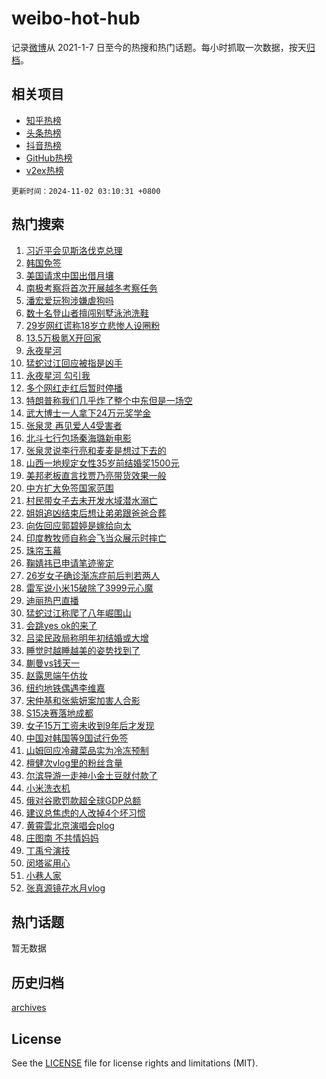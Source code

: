# weibo-hot-hub

记录[微博](https://www.weibo.com)从 2021-1-7 日至今的热搜和热门话题。每小时抓取一次数据，按天[归档](archives)。

## 相关项目

- [知乎热榜](https://github.com/lonnyzhang423/zhihu-hot-hub)
- [头条热榜](https://github.com/lonnyzhang423/toutiao-hot-hub)
- [抖音热榜](https://github.com/lonnyzhang423/douyin-hot-hub)
- [GitHub热榜](https://github.com/lonnyzhang423/github-hot-hub)
- [v2ex热榜](https://github.com/lonnyzhang423/v2ex-hot-hub)


`更新时间：2024-11-02 03:10:31 +0800`

## 热门搜索

1. [习近平会见斯洛伐克总理](https://m.weibo.cn/search?containerid=100103type%3D1%26t%3D10%26q%3D%23%E4%B9%A0%E8%BF%91%E5%B9%B3%E4%BC%9A%E8%A7%81%E6%96%AF%E6%B4%9B%E4%BC%90%E5%85%8B%E6%80%BB%E7%90%86%23&stream_entry_id=51&isnewpage=1&extparam=seat%3D1%26filter_type%3Drealtimehot%26cate%3D10103%26c_type%3D51%26pos%3D0%26stream_entry_id%3D51%26q%3D%2523%25E4%25B9%25A0%25E8%25BF%2591%25E5%25B9%25B3%25E4%25BC%259A%25E8%25A7%2581%25E6%2596%25AF%25E6%25B4%259B%25E4%25BC%2590%25E5%2585%258B%25E6%2580%25BB%25E7%2590%2586%2523%26dgr%3D0%26display_time%3D1730488230%26pre_seqid%3D17304882301000143489382)
1. [韩国免签](https://m.weibo.cn/search?containerid=100103type%3D1%26t%3D10%26q%3D%E9%9F%A9%E5%9B%BD%E5%85%8D%E7%AD%BE&stream_entry_id=31&isnewpage=1&extparam=seat%3D1%26band_rank%3D1%26pos%3D0%26flag%3D2%26realpos%3D1%26cate%3D5001%26filter_type%3Drealtimehot%26c_type%3D31%26lcate%3D5001%26stream_entry_id%3D31%26q%3D%25E9%259F%25A9%25E5%259B%25BD%25E5%2585%258D%25E7%25AD%25BE%26dgr%3D0%26display_time%3D1730488230%26pre_seqid%3D17304882301000143489382)
1. [美国请求中国出借月壤](https://m.weibo.cn/search?containerid=100103type%3D1%26t%3D10%26q%3D%23%E7%BE%8E%E5%9B%BD%E8%AF%B7%E6%B1%82%E4%B8%AD%E5%9B%BD%E5%87%BA%E5%80%9F%E6%9C%88%E5%A3%A4%23&stream_entry_id=31&isnewpage=1&extparam=seat%3D1%26band_rank%3D2%26pos%3D1%26flag%3D2%26realpos%3D2%26cate%3D5001%26filter_type%3Drealtimehot%26c_type%3D31%26lcate%3D5001%26stream_entry_id%3D31%26q%3D%2523%25E7%25BE%258E%25E5%259B%25BD%25E8%25AF%25B7%25E6%25B1%2582%25E4%25B8%25AD%25E5%259B%25BD%25E5%2587%25BA%25E5%2580%259F%25E6%259C%2588%25E5%25A3%25A4%2523%26dgr%3D0%26display_time%3D1730488230%26pre_seqid%3D17304882301000143489382)
1. [南极考察将首次开展越冬考察任务](https://m.weibo.cn/search?containerid=100103type%3D1%26t%3D10%26q%3D%23%E5%8D%97%E6%9E%81%E8%80%83%E5%AF%9F%E5%B0%86%E9%A6%96%E6%AC%A1%E5%BC%80%E5%B1%95%E8%B6%8A%E5%86%AC%E8%80%83%E5%AF%9F%E4%BB%BB%E5%8A%A1%23&stream_entry_id=31&isnewpage=1&extparam=seat%3D1%26band_rank%3D3%26pos%3D2%26flag%3D0%26realpos%3D3%26cate%3D5001%26filter_type%3Drealtimehot%26c_type%3D31%26lcate%3D5001%26stream_entry_id%3D31%26q%3D%2523%25E5%258D%2597%25E6%259E%2581%25E8%2580%2583%25E5%25AF%259F%25E5%25B0%2586%25E9%25A6%2596%25E6%25AC%25A1%25E5%25BC%2580%25E5%25B1%2595%25E8%25B6%258A%25E5%2586%25AC%25E8%2580%2583%25E5%25AF%259F%25E4%25BB%25BB%25E5%258A%25A1%2523%26dgr%3D0%26display_time%3D1730488230%26pre_seqid%3D17304882301000143489382)
1. [潘宏爱玩狗涉嫌虐狗吗](https://m.weibo.cn/search?containerid=100103type%3D1%26t%3D10%26q%3D%23%E6%BD%98%E5%AE%8F%E7%88%B1%E7%8E%A9%E7%8B%97%E6%B6%89%E5%AB%8C%E8%99%90%E7%8B%97%E5%90%97%23&stream_entry_id=31&isnewpage=1&extparam=seat%3D1%26band_rank%3D4%26pos%3D3%26flag%3D2%26realpos%3D4%26cate%3D5001%26filter_type%3Drealtimehot%26c_type%3D31%26lcate%3D5001%26stream_entry_id%3D31%26q%3D%2523%25E6%25BD%2598%25E5%25AE%258F%25E7%2588%25B1%25E7%258E%25A9%25E7%258B%2597%25E6%25B6%2589%25E5%25AB%258C%25E8%2599%2590%25E7%258B%2597%25E5%2590%2597%2523%26dgr%3D0%26display_time%3D1730488230%26pre_seqid%3D17304882301000143489382)
1. [数十名登山者擅闯别墅泳池洗鞋](https://m.weibo.cn/search?containerid=100103type%3D1%26t%3D10%26q%3D%23%E6%95%B0%E5%8D%81%E5%90%8D%E7%99%BB%E5%B1%B1%E8%80%85%E6%93%85%E9%97%AF%E5%88%AB%E5%A2%85%E6%B3%B3%E6%B1%A0%E6%B4%97%E9%9E%8B%23&stream_entry_id=31&isnewpage=1&extparam=seat%3D1%26band_rank%3D5%26pos%3D4%26flag%3D1%26realpos%3D5%26cate%3D5001%26filter_type%3Drealtimehot%26c_type%3D31%26lcate%3D5001%26stream_entry_id%3D31%26q%3D%2523%25E6%2595%25B0%25E5%258D%2581%25E5%2590%258D%25E7%2599%25BB%25E5%25B1%25B1%25E8%2580%2585%25E6%2593%2585%25E9%2597%25AF%25E5%2588%25AB%25E5%25A2%2585%25E6%25B3%25B3%25E6%25B1%25A0%25E6%25B4%2597%25E9%259E%258B%2523%26dgr%3D0%26display_time%3D1730488230%26pre_seqid%3D17304882301000143489382)
1. [29岁网红谎称18岁立悲惨人设圈粉](https://m.weibo.cn/search?containerid=100103type%3D1%26t%3D10%26q%3D%2329%E5%B2%81%E7%BD%91%E7%BA%A2%E8%B0%8E%E7%A7%B018%E5%B2%81%E7%AB%8B%E6%82%B2%E6%83%A8%E4%BA%BA%E8%AE%BE%E5%9C%88%E7%B2%89%23&stream_entry_id=31&isnewpage=1&extparam=seat%3D1%26band_rank%3D6%26pos%3D5%26flag%3D0%26realpos%3D6%26cate%3D5001%26filter_type%3Drealtimehot%26c_type%3D31%26lcate%3D5001%26stream_entry_id%3D31%26q%3D%252329%25E5%25B2%2581%25E7%25BD%2591%25E7%25BA%25A2%25E8%25B0%258E%25E7%25A7%25B018%25E5%25B2%2581%25E7%25AB%258B%25E6%2582%25B2%25E6%2583%25A8%25E4%25BA%25BA%25E8%25AE%25BE%25E5%259C%2588%25E7%25B2%2589%2523%26dgr%3D0%26display_time%3D1730488230%26pre_seqid%3D17304882301000143489382)
1. [13.5万极氪X开回家](https://m.weibo.cn/search?containerid=100103type%3D1%26t%3D10%26q%3D%2313.5%E4%B8%87%E6%9E%81%E6%B0%AAX%E5%BC%80%E5%9B%9E%E5%AE%B6%23&stream_entry_id=31&isnewpage=1&extparam=seat%3D1%26band_rank%3D7%26pos%3D6%26is_ad_pos%3D1%26topic_ad%3D1%26filter_type%3Drealtimehot%26cate%3D5001%26lcate%3D5001%26c_type%3D31%26stream_entry_id%3D31%26adid%3D262916%26q%3D%252313.5%25E4%25B8%2587%25E6%259E%2581%25E6%25B0%25AAX%25E5%25BC%2580%25E5%259B%259E%25E5%25AE%25B6%2523%26dgr%3D0%26display_time%3D1730488230%26pre_seqid%3D17304882301000143489382)
1. [永夜星河](https://m.weibo.cn/search?containerid=100103type%3D1%26t%3D10%26q%3D%E6%B0%B8%E5%A4%9C%E6%98%9F%E6%B2%B3&stream_entry_id=31&isnewpage=1&extparam=seat%3D1%26band_rank%3D7%26pos%3D7%26flag%3D0%26realpos%3D7%26cate%3D5001%26filter_type%3Drealtimehot%26c_type%3D31%26lcate%3D5001%26stream_entry_id%3D31%26q%3D%25E6%25B0%25B8%25E5%25A4%259C%25E6%2598%259F%25E6%25B2%25B3%26dgr%3D0%26display_time%3D1730488230%26pre_seqid%3D17304882301000143489382)
1. [猛蛇过江回应被指是凶手](https://m.weibo.cn/search?containerid=100103type%3D1%26t%3D10%26q%3D%23%E7%8C%9B%E8%9B%87%E8%BF%87%E6%B1%9F%E5%9B%9E%E5%BA%94%E8%A2%AB%E6%8C%87%E6%98%AF%E5%87%B6%E6%89%8B%23&stream_entry_id=31&isnewpage=1&extparam=seat%3D1%26band_rank%3D8%26pos%3D8%26flag%3D1%26realpos%3D8%26cate%3D5001%26filter_type%3Drealtimehot%26c_type%3D31%26lcate%3D5001%26stream_entry_id%3D31%26q%3D%2523%25E7%258C%259B%25E8%259B%2587%25E8%25BF%2587%25E6%25B1%259F%25E5%259B%259E%25E5%25BA%2594%25E8%25A2%25AB%25E6%258C%2587%25E6%2598%25AF%25E5%2587%25B6%25E6%2589%258B%2523%26dgr%3D0%26display_time%3D1730488230%26pre_seqid%3D17304882301000143489382)
1. [永夜星河 勾引我](https://m.weibo.cn/search?containerid=100103type%3D1%26t%3D10%26q%3D%E6%B0%B8%E5%A4%9C%E6%98%9F%E6%B2%B3+%E5%8B%BE%E5%BC%95%E6%88%91&stream_entry_id=31&isnewpage=1&extparam=seat%3D1%26band_rank%3D9%26pos%3D9%26flag%3D1%26realpos%3D9%26cate%3D5001%26filter_type%3Drealtimehot%26c_type%3D31%26lcate%3D5001%26stream_entry_id%3D31%26q%3D%25E6%25B0%25B8%25E5%25A4%259C%25E6%2598%259F%25E6%25B2%25B3%2520%25E5%258B%25BE%25E5%25BC%2595%25E6%2588%2591%26dgr%3D0%26display_time%3D1730488230%26pre_seqid%3D17304882301000143489382)
1. [多个网红走红后暂时停播](https://m.weibo.cn/search?containerid=100103type%3D1%26t%3D10%26q%3D%23%E5%A4%9A%E4%B8%AA%E7%BD%91%E7%BA%A2%E8%B5%B0%E7%BA%A2%E5%90%8E%E6%9A%82%E6%97%B6%E5%81%9C%E6%92%AD%23&stream_entry_id=31&isnewpage=1&extparam=seat%3D1%26band_rank%3D10%26pos%3D10%26flag%3D0%26realpos%3D10%26cate%3D5001%26filter_type%3Drealtimehot%26c_type%3D31%26lcate%3D5001%26stream_entry_id%3D31%26q%3D%2523%25E5%25A4%259A%25E4%25B8%25AA%25E7%25BD%2591%25E7%25BA%25A2%25E8%25B5%25B0%25E7%25BA%25A2%25E5%2590%258E%25E6%259A%2582%25E6%2597%25B6%25E5%2581%259C%25E6%2592%25AD%2523%26dgr%3D0%26display_time%3D1730488230%26pre_seqid%3D17304882301000143489382)
1. [特朗普称我们几乎炸了整个中东但是一场空](https://m.weibo.cn/search?containerid=100103type%3D1%26t%3D10%26q%3D%23%E7%89%B9%E6%9C%97%E6%99%AE%E7%A7%B0%E6%88%91%E4%BB%AC%E5%87%A0%E4%B9%8E%E7%82%B8%E4%BA%86%E6%95%B4%E4%B8%AA%E4%B8%AD%E4%B8%9C%E4%BD%86%E6%98%AF%E4%B8%80%E5%9C%BA%E7%A9%BA%23&stream_entry_id=31&isnewpage=1&extparam=seat%3D1%26band_rank%3D11%26pos%3D11%26flag%3D2%26realpos%3D11%26cate%3D5001%26filter_type%3Drealtimehot%26c_type%3D31%26lcate%3D5001%26stream_entry_id%3D31%26q%3D%2523%25E7%2589%25B9%25E6%259C%2597%25E6%2599%25AE%25E7%25A7%25B0%25E6%2588%2591%25E4%25BB%25AC%25E5%2587%25A0%25E4%25B9%258E%25E7%2582%25B8%25E4%25BA%2586%25E6%2595%25B4%25E4%25B8%25AA%25E4%25B8%25AD%25E4%25B8%259C%25E4%25BD%2586%25E6%2598%25AF%25E4%25B8%2580%25E5%259C%25BA%25E7%25A9%25BA%2523%26dgr%3D0%26display_time%3D1730488230%26pre_seqid%3D17304882301000143489382)
1. [武大博士一人拿下24万元奖学金](https://m.weibo.cn/search?containerid=100103type%3D1%26t%3D10%26q%3D%23%E6%AD%A6%E5%A4%A7%E5%8D%9A%E5%A3%AB%E4%B8%80%E4%BA%BA%E6%8B%BF%E4%B8%8B24%E4%B8%87%E5%85%83%E5%A5%96%E5%AD%A6%E9%87%91%23&stream_entry_id=31&isnewpage=1&extparam=seat%3D1%26band_rank%3D12%26pos%3D12%26flag%3D0%26realpos%3D12%26cate%3D5001%26filter_type%3Drealtimehot%26c_type%3D31%26lcate%3D5001%26stream_entry_id%3D31%26q%3D%2523%25E6%25AD%25A6%25E5%25A4%25A7%25E5%258D%259A%25E5%25A3%25AB%25E4%25B8%2580%25E4%25BA%25BA%25E6%258B%25BF%25E4%25B8%258B24%25E4%25B8%2587%25E5%2585%2583%25E5%25A5%2596%25E5%25AD%25A6%25E9%2587%2591%2523%26dgr%3D0%26display_time%3D1730488230%26pre_seqid%3D17304882301000143489382)
1. [张泉灵 再见爱人4受害者](https://m.weibo.cn/search?containerid=100103type%3D1%26t%3D10%26q%3D%E5%BC%A0%E6%B3%89%E7%81%B5+%E5%86%8D%E8%A7%81%E7%88%B1%E4%BA%BA4%E5%8F%97%E5%AE%B3%E8%80%85&stream_entry_id=31&isnewpage=1&extparam=seat%3D1%26band_rank%3D13%26pos%3D13%26flag%3D0%26realpos%3D13%26cate%3D5001%26filter_type%3Drealtimehot%26c_type%3D31%26lcate%3D5001%26stream_entry_id%3D31%26q%3D%25E5%25BC%25A0%25E6%25B3%2589%25E7%2581%25B5%2520%25E5%2586%258D%25E8%25A7%2581%25E7%2588%25B1%25E4%25BA%25BA4%25E5%258F%2597%25E5%25AE%25B3%25E8%2580%2585%26dgr%3D0%26display_time%3D1730488230%26pre_seqid%3D17304882301000143489382)
1. [北斗七行包场秦海璐新电影](https://m.weibo.cn/search?containerid=100103type%3D1%26t%3D10%26q%3D%23%E5%8C%97%E6%96%97%E4%B8%83%E8%A1%8C%E5%8C%85%E5%9C%BA%E7%A7%A6%E6%B5%B7%E7%92%90%E6%96%B0%E7%94%B5%E5%BD%B1%23&stream_entry_id=31&isnewpage=1&extparam=seat%3D1%26band_rank%3D14%26pos%3D14%26flag%3D2%26realpos%3D14%26cate%3D5001%26filter_type%3Drealtimehot%26c_type%3D31%26lcate%3D5001%26stream_entry_id%3D31%26q%3D%2523%25E5%258C%2597%25E6%2596%2597%25E4%25B8%2583%25E8%25A1%258C%25E5%258C%2585%25E5%259C%25BA%25E7%25A7%25A6%25E6%25B5%25B7%25E7%2592%2590%25E6%2596%25B0%25E7%2594%25B5%25E5%25BD%25B1%2523%26dgr%3D0%26display_time%3D1730488230%26pre_seqid%3D17304882301000143489382)
1. [张泉灵说李行亮和麦麦是想过下去的](https://m.weibo.cn/search?containerid=100103type%3D1%26t%3D10%26q%3D%23%E5%BC%A0%E6%B3%89%E7%81%B5%E8%AF%B4%E6%9D%8E%E8%A1%8C%E4%BA%AE%E5%92%8C%E9%BA%A6%E9%BA%A6%E6%98%AF%E6%83%B3%E8%BF%87%E4%B8%8B%E5%8E%BB%E7%9A%84%23&stream_entry_id=31&isnewpage=1&extparam=seat%3D1%26band_rank%3D15%26pos%3D15%26flag%3D0%26realpos%3D15%26cate%3D5001%26filter_type%3Drealtimehot%26c_type%3D31%26lcate%3D5001%26stream_entry_id%3D31%26q%3D%2523%25E5%25BC%25A0%25E6%25B3%2589%25E7%2581%25B5%25E8%25AF%25B4%25E6%259D%258E%25E8%25A1%258C%25E4%25BA%25AE%25E5%2592%258C%25E9%25BA%25A6%25E9%25BA%25A6%25E6%2598%25AF%25E6%2583%25B3%25E8%25BF%2587%25E4%25B8%258B%25E5%258E%25BB%25E7%259A%2584%2523%26dgr%3D0%26display_time%3D1730488230%26pre_seqid%3D17304882301000143489382)
1. [山西一地规定女性35岁前结婚奖1500元](https://m.weibo.cn/search?containerid=100103type%3D1%26t%3D10%26q%3D%23%E5%B1%B1%E8%A5%BF%E4%B8%80%E5%9C%B0%E8%A7%84%E5%AE%9A%E5%A5%B3%E6%80%A735%E5%B2%81%E5%89%8D%E7%BB%93%E5%A9%9A%E5%A5%961500%E5%85%83%23&stream_entry_id=31&isnewpage=1&extparam=seat%3D1%26band_rank%3D16%26pos%3D16%26flag%3D0%26realpos%3D16%26cate%3D5001%26filter_type%3Drealtimehot%26c_type%3D31%26lcate%3D5001%26stream_entry_id%3D31%26q%3D%2523%25E5%25B1%25B1%25E8%25A5%25BF%25E4%25B8%2580%25E5%259C%25B0%25E8%25A7%2584%25E5%25AE%259A%25E5%25A5%25B3%25E6%2580%25A735%25E5%25B2%2581%25E5%2589%258D%25E7%25BB%2593%25E5%25A9%259A%25E5%25A5%25961500%25E5%2585%2583%2523%26dgr%3D0%26display_time%3D1730488230%26pre_seqid%3D17304882301000143489382)
1. [美邦老板直言找贾乃亮带货效果一般](https://m.weibo.cn/search?containerid=100103type%3D1%26t%3D10%26q%3D%23%E7%BE%8E%E9%82%A6%E8%80%81%E6%9D%BF%E7%9B%B4%E8%A8%80%E6%89%BE%E8%B4%BE%E4%B9%83%E4%BA%AE%E5%B8%A6%E8%B4%A7%E6%95%88%E6%9E%9C%E4%B8%80%E8%88%AC%23&stream_entry_id=31&isnewpage=1&extparam=seat%3D1%26band_rank%3D17%26pos%3D17%26flag%3D0%26realpos%3D17%26cate%3D5001%26filter_type%3Drealtimehot%26c_type%3D31%26lcate%3D5001%26stream_entry_id%3D31%26q%3D%2523%25E7%25BE%258E%25E9%2582%25A6%25E8%2580%2581%25E6%259D%25BF%25E7%259B%25B4%25E8%25A8%2580%25E6%2589%25BE%25E8%25B4%25BE%25E4%25B9%2583%25E4%25BA%25AE%25E5%25B8%25A6%25E8%25B4%25A7%25E6%2595%2588%25E6%259E%259C%25E4%25B8%2580%25E8%2588%25AC%2523%26dgr%3D0%26display_time%3D1730488230%26pre_seqid%3D17304882301000143489382)
1. [中方扩大免签国家范围](https://m.weibo.cn/search?containerid=100103type%3D1%26t%3D10%26q%3D%23%E4%B8%AD%E6%96%B9%E6%89%A9%E5%A4%A7%E5%85%8D%E7%AD%BE%E5%9B%BD%E5%AE%B6%E8%8C%83%E5%9B%B4%23&stream_entry_id=31&isnewpage=1&extparam=seat%3D1%26band_rank%3D18%26pos%3D18%26flag%3D0%26realpos%3D18%26cate%3D5001%26filter_type%3Drealtimehot%26c_type%3D31%26lcate%3D5001%26stream_entry_id%3D31%26q%3D%2523%25E4%25B8%25AD%25E6%2596%25B9%25E6%2589%25A9%25E5%25A4%25A7%25E5%2585%258D%25E7%25AD%25BE%25E5%259B%25BD%25E5%25AE%25B6%25E8%258C%2583%25E5%259B%25B4%2523%26dgr%3D0%26display_time%3D1730488230%26pre_seqid%3D17304882301000143489382)
1. [村民带女子去未开发水域潜水溺亡](https://m.weibo.cn/search?containerid=100103type%3D1%26t%3D10%26q%3D%23%E6%9D%91%E6%B0%91%E5%B8%A6%E5%A5%B3%E5%AD%90%E5%8E%BB%E6%9C%AA%E5%BC%80%E5%8F%91%E6%B0%B4%E5%9F%9F%E6%BD%9C%E6%B0%B4%E6%BA%BA%E4%BA%A1%23&stream_entry_id=31&isnewpage=1&extparam=seat%3D1%26band_rank%3D19%26pos%3D19%26flag%3D0%26realpos%3D19%26cate%3D5001%26filter_type%3Drealtimehot%26c_type%3D31%26lcate%3D5001%26stream_entry_id%3D31%26q%3D%2523%25E6%259D%2591%25E6%25B0%2591%25E5%25B8%25A6%25E5%25A5%25B3%25E5%25AD%2590%25E5%258E%25BB%25E6%259C%25AA%25E5%25BC%2580%25E5%258F%2591%25E6%25B0%25B4%25E5%259F%259F%25E6%25BD%259C%25E6%25B0%25B4%25E6%25BA%25BA%25E4%25BA%25A1%2523%26dgr%3D0%26display_time%3D1730488230%26pre_seqid%3D17304882301000143489382)
1. [姐姐追凶结束后想让弟弟跟爸爸合葬](https://m.weibo.cn/search?containerid=100103type%3D1%26t%3D10%26q%3D%23%E5%A7%90%E5%A7%90%E8%BF%BD%E5%87%B6%E7%BB%93%E6%9D%9F%E5%90%8E%E6%83%B3%E8%AE%A9%E5%BC%9F%E5%BC%9F%E8%B7%9F%E7%88%B8%E7%88%B8%E5%90%88%E8%91%AC%23&stream_entry_id=31&isnewpage=1&extparam=seat%3D1%26band_rank%3D20%26pos%3D20%26flag%3D1%26realpos%3D20%26cate%3D5001%26filter_type%3Drealtimehot%26c_type%3D31%26lcate%3D5001%26stream_entry_id%3D31%26q%3D%2523%25E5%25A7%2590%25E5%25A7%2590%25E8%25BF%25BD%25E5%2587%25B6%25E7%25BB%2593%25E6%259D%259F%25E5%2590%258E%25E6%2583%25B3%25E8%25AE%25A9%25E5%25BC%259F%25E5%25BC%259F%25E8%25B7%259F%25E7%2588%25B8%25E7%2588%25B8%25E5%2590%2588%25E8%2591%25AC%2523%26dgr%3D0%26display_time%3D1730488230%26pre_seqid%3D17304882301000143489382)
1. [向佐回应郭碧婷是嫁给向太](https://m.weibo.cn/search?containerid=100103type%3D1%26t%3D10%26q%3D%23%E5%90%91%E4%BD%90%E5%9B%9E%E5%BA%94%E9%83%AD%E7%A2%A7%E5%A9%B7%E6%98%AF%E5%AB%81%E7%BB%99%E5%90%91%E5%A4%AA%23&stream_entry_id=31&isnewpage=1&extparam=seat%3D1%26band_rank%3D21%26pos%3D21%26flag%3D2%26realpos%3D21%26cate%3D5001%26filter_type%3Drealtimehot%26c_type%3D31%26lcate%3D5001%26stream_entry_id%3D31%26q%3D%2523%25E5%2590%2591%25E4%25BD%2590%25E5%259B%259E%25E5%25BA%2594%25E9%2583%25AD%25E7%25A2%25A7%25E5%25A9%25B7%25E6%2598%25AF%25E5%25AB%2581%25E7%25BB%2599%25E5%2590%2591%25E5%25A4%25AA%2523%26dgr%3D0%26display_time%3D1730488230%26pre_seqid%3D17304882301000143489382)
1. [印度教牧师自称会飞当众展示时摔亡](https://m.weibo.cn/search?containerid=100103type%3D1%26t%3D10%26q%3D%23%E5%8D%B0%E5%BA%A6%E6%95%99%E7%89%A7%E5%B8%88%E8%87%AA%E7%A7%B0%E4%BC%9A%E9%A3%9E%E5%BD%93%E4%BC%97%E5%B1%95%E7%A4%BA%E6%97%B6%E6%91%94%E4%BA%A1%23&stream_entry_id=31&isnewpage=1&extparam=seat%3D1%26band_rank%3D22%26pos%3D22%26flag%3D0%26realpos%3D22%26cate%3D5001%26filter_type%3Drealtimehot%26c_type%3D31%26lcate%3D5001%26stream_entry_id%3D31%26q%3D%2523%25E5%258D%25B0%25E5%25BA%25A6%25E6%2595%2599%25E7%2589%25A7%25E5%25B8%2588%25E8%2587%25AA%25E7%25A7%25B0%25E4%25BC%259A%25E9%25A3%259E%25E5%25BD%2593%25E4%25BC%2597%25E5%25B1%2595%25E7%25A4%25BA%25E6%2597%25B6%25E6%2591%2594%25E4%25BA%25A1%2523%26dgr%3D0%26display_time%3D1730488230%26pre_seqid%3D17304882301000143489382)
1. [珠帘玉幕](https://m.weibo.cn/search?containerid=100103type%3D1%26t%3D10%26q%3D%E7%8F%A0%E5%B8%98%E7%8E%89%E5%B9%95&stream_entry_id=31&isnewpage=1&extparam=seat%3D1%26band_rank%3D23%26pos%3D23%26flag%3D0%26realpos%3D23%26cate%3D5001%26filter_type%3Drealtimehot%26c_type%3D31%26lcate%3D5001%26stream_entry_id%3D31%26q%3D%25E7%258F%25A0%25E5%25B8%2598%25E7%258E%2589%25E5%25B9%2595%26dgr%3D0%26display_time%3D1730488230%26pre_seqid%3D17304882301000143489382)
1. [鞠婧祎已申请笔迹鉴定](https://m.weibo.cn/search?containerid=100103type%3D1%26t%3D10%26q%3D%23%E9%9E%A0%E5%A9%A7%E7%A5%8E%E5%B7%B2%E7%94%B3%E8%AF%B7%E7%AC%94%E8%BF%B9%E9%89%B4%E5%AE%9A%23&stream_entry_id=31&isnewpage=1&extparam=seat%3D1%26band_rank%3D24%26pos%3D24%26flag%3D0%26realpos%3D24%26cate%3D5001%26filter_type%3Drealtimehot%26c_type%3D31%26lcate%3D5001%26stream_entry_id%3D31%26q%3D%2523%25E9%259E%25A0%25E5%25A9%25A7%25E7%25A5%258E%25E5%25B7%25B2%25E7%2594%25B3%25E8%25AF%25B7%25E7%25AC%2594%25E8%25BF%25B9%25E9%2589%25B4%25E5%25AE%259A%2523%26dgr%3D0%26display_time%3D1730488230%26pre_seqid%3D17304882301000143489382)
1. [26岁女子确诊渐冻症前后判若两人](https://m.weibo.cn/search?containerid=100103type%3D1%26t%3D10%26q%3D%2326%E5%B2%81%E5%A5%B3%E5%AD%90%E7%A1%AE%E8%AF%8A%E6%B8%90%E5%86%BB%E7%97%87%E5%89%8D%E5%90%8E%E5%88%A4%E8%8B%A5%E4%B8%A4%E4%BA%BA%23&stream_entry_id=31&isnewpage=1&extparam=seat%3D1%26band_rank%3D25%26pos%3D25%26flag%3D0%26realpos%3D25%26cate%3D5001%26filter_type%3Drealtimehot%26c_type%3D31%26lcate%3D5001%26stream_entry_id%3D31%26q%3D%252326%25E5%25B2%2581%25E5%25A5%25B3%25E5%25AD%2590%25E7%25A1%25AE%25E8%25AF%258A%25E6%25B8%2590%25E5%2586%25BB%25E7%2597%2587%25E5%2589%258D%25E5%2590%258E%25E5%2588%25A4%25E8%258B%25A5%25E4%25B8%25A4%25E4%25BA%25BA%2523%26dgr%3D0%26display_time%3D1730488230%26pre_seqid%3D17304882301000143489382)
1. [雷军说小米15破除了3999元心魔](https://m.weibo.cn/search?containerid=100103type%3D1%26t%3D10%26q%3D%23%E9%9B%B7%E5%86%9B%E8%AF%B4%E5%B0%8F%E7%B1%B315%E7%A0%B4%E9%99%A4%E4%BA%863999%E5%85%83%E5%BF%83%E9%AD%94%23&stream_entry_id=31&isnewpage=1&extparam=seat%3D1%26band_rank%3D26%26pos%3D26%26flag%3D0%26realpos%3D26%26cate%3D5001%26filter_type%3Drealtimehot%26c_type%3D31%26lcate%3D5001%26stream_entry_id%3D31%26q%3D%2523%25E9%259B%25B7%25E5%2586%259B%25E8%25AF%25B4%25E5%25B0%258F%25E7%25B1%25B315%25E7%25A0%25B4%25E9%2599%25A4%25E4%25BA%25863999%25E5%2585%2583%25E5%25BF%2583%25E9%25AD%2594%2523%26dgr%3D0%26display_time%3D1730488230%26pre_seqid%3D17304882301000143489382)
1. [迪丽热巴直播](https://m.weibo.cn/search?containerid=100103type%3D1%26t%3D10%26q%3D%E8%BF%AA%E4%B8%BD%E7%83%AD%E5%B7%B4%E7%9B%B4%E6%92%AD&stream_entry_id=31&isnewpage=1&extparam=seat%3D1%26band_rank%3D27%26pos%3D27%26flag%3D0%26realpos%3D27%26cate%3D5001%26filter_type%3Drealtimehot%26c_type%3D31%26lcate%3D5001%26stream_entry_id%3D31%26q%3D%25E8%25BF%25AA%25E4%25B8%25BD%25E7%2583%25AD%25E5%25B7%25B4%25E7%259B%25B4%25E6%2592%25AD%26dgr%3D0%26display_time%3D1730488230%26pre_seqid%3D17304882301000143489382)
1. [猛蛇过江称爬了八年崛围山](https://m.weibo.cn/search?containerid=100103type%3D1%26t%3D10%26q%3D%23%E7%8C%9B%E8%9B%87%E8%BF%87%E6%B1%9F%E7%A7%B0%E7%88%AC%E4%BA%86%E5%85%AB%E5%B9%B4%E5%B4%9B%E5%9B%B4%E5%B1%B1%23&stream_entry_id=31&isnewpage=1&extparam=seat%3D1%26band_rank%3D28%26pos%3D28%26flag%3D1%26realpos%3D28%26cate%3D5001%26filter_type%3Drealtimehot%26c_type%3D31%26lcate%3D5001%26stream_entry_id%3D31%26q%3D%2523%25E7%258C%259B%25E8%259B%2587%25E8%25BF%2587%25E6%25B1%259F%25E7%25A7%25B0%25E7%2588%25AC%25E4%25BA%2586%25E5%2585%25AB%25E5%25B9%25B4%25E5%25B4%259B%25E5%259B%25B4%25E5%25B1%25B1%2523%26dgr%3D0%26display_time%3D1730488230%26pre_seqid%3D17304882301000143489382)
1. [会跳yes ok的来了](https://m.weibo.cn/search?containerid=100103type%3D1%26t%3D10%26q%3D%E4%BC%9A%E8%B7%B3yes+ok%E7%9A%84%E6%9D%A5%E4%BA%86&stream_entry_id=31&isnewpage=1&extparam=seat%3D1%26band_rank%3D29%26pos%3D29%26flag%3D0%26realpos%3D29%26cate%3D5001%26filter_type%3Drealtimehot%26c_type%3D31%26lcate%3D5001%26stream_entry_id%3D31%26q%3D%25E4%25BC%259A%25E8%25B7%25B3yes%2520ok%25E7%259A%2584%25E6%259D%25A5%25E4%25BA%2586%26dgr%3D0%26display_time%3D1730488230%26pre_seqid%3D17304882301000143489382)
1. [吕梁民政局称明年初结婚或大增](https://m.weibo.cn/search?containerid=100103type%3D1%26t%3D10%26q%3D%23%E5%90%95%E6%A2%81%E6%B0%91%E6%94%BF%E5%B1%80%E7%A7%B0%E6%98%8E%E5%B9%B4%E5%88%9D%E7%BB%93%E5%A9%9A%E6%88%96%E5%A4%A7%E5%A2%9E%23&stream_entry_id=31&isnewpage=1&extparam=seat%3D1%26band_rank%3D30%26pos%3D30%26flag%3D1%26realpos%3D30%26cate%3D5001%26filter_type%3Drealtimehot%26c_type%3D31%26lcate%3D5001%26stream_entry_id%3D31%26q%3D%2523%25E5%2590%2595%25E6%25A2%2581%25E6%25B0%2591%25E6%2594%25BF%25E5%25B1%2580%25E7%25A7%25B0%25E6%2598%258E%25E5%25B9%25B4%25E5%2588%259D%25E7%25BB%2593%25E5%25A9%259A%25E6%2588%2596%25E5%25A4%25A7%25E5%25A2%259E%2523%26dgr%3D0%26display_time%3D1730488230%26pre_seqid%3D17304882301000143489382)
1. [睡觉时越睡越美的姿势找到了](https://m.weibo.cn/search?containerid=100103type%3D1%26t%3D10%26q%3D%E7%9D%A1%E8%A7%89%E6%97%B6%E8%B6%8A%E7%9D%A1%E8%B6%8A%E7%BE%8E%E7%9A%84%E5%A7%BF%E5%8A%BF%E6%89%BE%E5%88%B0%E4%BA%86&stream_entry_id=31&isnewpage=1&extparam=seat%3D1%26band_rank%3D31%26pos%3D31%26flag%3D0%26realpos%3D31%26cate%3D5001%26filter_type%3Drealtimehot%26c_type%3D31%26lcate%3D5001%26stream_entry_id%3D31%26q%3D%25E7%259D%25A1%25E8%25A7%2589%25E6%2597%25B6%25E8%25B6%258A%25E7%259D%25A1%25E8%25B6%258A%25E7%25BE%258E%25E7%259A%2584%25E5%25A7%25BF%25E5%258A%25BF%25E6%2589%25BE%25E5%2588%25B0%25E4%25BA%2586%26dgr%3D0%26display_time%3D1730488230%26pre_seqid%3D17304882301000143489382)
1. [蒯曼vs钱天一](https://m.weibo.cn/search?containerid=100103type%3D1%26t%3D10%26q%3D%23%E8%92%AF%E6%9B%BCvs%E9%92%B1%E5%A4%A9%E4%B8%80%23&stream_entry_id=31&isnewpage=1&extparam=seat%3D1%26band_rank%3D32%26pos%3D32%26flag%3D0%26realpos%3D32%26cate%3D5001%26filter_type%3Drealtimehot%26c_type%3D31%26lcate%3D5001%26stream_entry_id%3D31%26q%3D%2523%25E8%2592%25AF%25E6%259B%25BCvs%25E9%2592%25B1%25E5%25A4%25A9%25E4%25B8%2580%2523%26dgr%3D0%26display_time%3D1730488230%26pre_seqid%3D17304882301000143489382)
1. [赵露思端午仿妆](https://m.weibo.cn/search?containerid=100103type%3D1%26t%3D10%26q%3D%23%E8%B5%B5%E9%9C%B2%E6%80%9D%E7%AB%AF%E5%8D%88%E4%BB%BF%E5%A6%86%23&stream_entry_id=31&isnewpage=1&extparam=seat%3D1%26band_rank%3D33%26pos%3D33%26flag%3D0%26realpos%3D33%26cate%3D5001%26filter_type%3Drealtimehot%26c_type%3D31%26lcate%3D5001%26stream_entry_id%3D31%26q%3D%2523%25E8%25B5%25B5%25E9%259C%25B2%25E6%2580%259D%25E7%25AB%25AF%25E5%258D%2588%25E4%25BB%25BF%25E5%25A6%2586%2523%26dgr%3D0%26display_time%3D1730488230%26pre_seqid%3D17304882301000143489382)
1. [纽约地铁偶遇李维嘉](https://m.weibo.cn/search?containerid=100103type%3D1%26t%3D10%26q%3D%23%E7%BA%BD%E7%BA%A6%E5%9C%B0%E9%93%81%E5%81%B6%E9%81%87%E6%9D%8E%E7%BB%B4%E5%98%89%23&stream_entry_id=31&isnewpage=1&extparam=seat%3D1%26band_rank%3D34%26pos%3D34%26flag%3D0%26realpos%3D34%26cate%3D5001%26filter_type%3Drealtimehot%26c_type%3D31%26lcate%3D5001%26stream_entry_id%3D31%26q%3D%2523%25E7%25BA%25BD%25E7%25BA%25A6%25E5%259C%25B0%25E9%2593%2581%25E5%2581%25B6%25E9%2581%2587%25E6%259D%258E%25E7%25BB%25B4%25E5%2598%2589%2523%26dgr%3D0%26display_time%3D1730488230%26pre_seqid%3D17304882301000143489382)
1. [宋仲基和张紫妍案加害人合影](https://m.weibo.cn/search?containerid=100103type%3D1%26t%3D10%26q%3D%23%E5%AE%8B%E4%BB%B2%E5%9F%BA%E5%92%8C%E5%BC%A0%E7%B4%AB%E5%A6%8D%E6%A1%88%E5%8A%A0%E5%AE%B3%E4%BA%BA%E5%90%88%E5%BD%B1%23&stream_entry_id=31&isnewpage=1&extparam=seat%3D1%26band_rank%3D35%26pos%3D35%26flag%3D0%26realpos%3D35%26cate%3D5001%26filter_type%3Drealtimehot%26c_type%3D31%26lcate%3D5001%26stream_entry_id%3D31%26q%3D%2523%25E5%25AE%258B%25E4%25BB%25B2%25E5%259F%25BA%25E5%2592%258C%25E5%25BC%25A0%25E7%25B4%25AB%25E5%25A6%258D%25E6%25A1%2588%25E5%258A%25A0%25E5%25AE%25B3%25E4%25BA%25BA%25E5%2590%2588%25E5%25BD%25B1%2523%26dgr%3D0%26display_time%3D1730488230%26pre_seqid%3D17304882301000143489382)
1. [S15决赛落地成都](https://m.weibo.cn/search?containerid=100103type%3D1%26t%3D10%26q%3D%23S15%E5%86%B3%E8%B5%9B%E8%90%BD%E5%9C%B0%E6%88%90%E9%83%BD%23&stream_entry_id=31&isnewpage=1&extparam=seat%3D1%26band_rank%3D36%26pos%3D36%26flag%3D0%26realpos%3D36%26cate%3D5001%26filter_type%3Drealtimehot%26c_type%3D31%26lcate%3D5001%26stream_entry_id%3D31%26q%3D%2523S15%25E5%2586%25B3%25E8%25B5%259B%25E8%2590%25BD%25E5%259C%25B0%25E6%2588%2590%25E9%2583%25BD%2523%26dgr%3D0%26display_time%3D1730488230%26pre_seqid%3D17304882301000143489382)
1. [女子15万工资未收到9年后才发现](https://m.weibo.cn/search?containerid=100103type%3D1%26t%3D10%26q%3D%23%E5%A5%B3%E5%AD%9015%E4%B8%87%E5%B7%A5%E8%B5%84%E6%9C%AA%E6%94%B6%E5%88%B09%E5%B9%B4%E5%90%8E%E6%89%8D%E5%8F%91%E7%8E%B0%23&stream_entry_id=31&isnewpage=1&extparam=seat%3D1%26band_rank%3D37%26pos%3D37%26flag%3D0%26realpos%3D37%26cate%3D5001%26filter_type%3Drealtimehot%26c_type%3D31%26lcate%3D5001%26stream_entry_id%3D31%26q%3D%2523%25E5%25A5%25B3%25E5%25AD%259015%25E4%25B8%2587%25E5%25B7%25A5%25E8%25B5%2584%25E6%259C%25AA%25E6%2594%25B6%25E5%2588%25B09%25E5%25B9%25B4%25E5%2590%258E%25E6%2589%258D%25E5%258F%2591%25E7%258E%25B0%2523%26dgr%3D0%26display_time%3D1730488230%26pre_seqid%3D17304882301000143489382)
1. [中国对韩国等9国试行免签](https://m.weibo.cn/search?containerid=100103type%3D1%26t%3D10%26q%3D%23%E4%B8%AD%E5%9B%BD%E5%AF%B9%E9%9F%A9%E5%9B%BD%E7%AD%899%E5%9B%BD%E8%AF%95%E8%A1%8C%E5%85%8D%E7%AD%BE%23&stream_entry_id=31&isnewpage=1&extparam=seat%3D1%26band_rank%3D38%26pos%3D38%26flag%3D0%26realpos%3D38%26cate%3D5001%26filter_type%3Drealtimehot%26c_type%3D31%26lcate%3D5001%26stream_entry_id%3D31%26q%3D%2523%25E4%25B8%25AD%25E5%259B%25BD%25E5%25AF%25B9%25E9%259F%25A9%25E5%259B%25BD%25E7%25AD%25899%25E5%259B%25BD%25E8%25AF%2595%25E8%25A1%258C%25E5%2585%258D%25E7%25AD%25BE%2523%26dgr%3D0%26display_time%3D1730488230%26pre_seqid%3D17304882301000143489382)
1. [山姆回应冷藏菜品实为冷冻预制](https://m.weibo.cn/search?containerid=100103type%3D1%26t%3D10%26q%3D%23%E5%B1%B1%E5%A7%86%E5%9B%9E%E5%BA%94%E5%86%B7%E8%97%8F%E8%8F%9C%E5%93%81%E5%AE%9E%E4%B8%BA%E5%86%B7%E5%86%BB%E9%A2%84%E5%88%B6%23&stream_entry_id=31&isnewpage=1&extparam=seat%3D1%26band_rank%3D39%26pos%3D39%26flag%3D0%26realpos%3D39%26cate%3D5001%26filter_type%3Drealtimehot%26c_type%3D31%26lcate%3D5001%26stream_entry_id%3D31%26q%3D%2523%25E5%25B1%25B1%25E5%25A7%2586%25E5%259B%259E%25E5%25BA%2594%25E5%2586%25B7%25E8%2597%258F%25E8%258F%259C%25E5%2593%2581%25E5%25AE%259E%25E4%25B8%25BA%25E5%2586%25B7%25E5%2586%25BB%25E9%25A2%2584%25E5%2588%25B6%2523%26dgr%3D0%26display_time%3D1730488230%26pre_seqid%3D17304882301000143489382)
1. [檀健次vlog里的粉丝含量](https://m.weibo.cn/search?containerid=100103type%3D1%26t%3D10%26q%3D%23%E6%AA%80%E5%81%A5%E6%AC%A1vlog%E9%87%8C%E7%9A%84%E7%B2%89%E4%B8%9D%E5%90%AB%E9%87%8F%23&stream_entry_id=31&isnewpage=1&extparam=seat%3D1%26band_rank%3D40%26pos%3D40%26flag%3D1%26realpos%3D40%26cate%3D5001%26filter_type%3Drealtimehot%26c_type%3D31%26lcate%3D5001%26stream_entry_id%3D31%26q%3D%2523%25E6%25AA%2580%25E5%2581%25A5%25E6%25AC%25A1vlog%25E9%2587%258C%25E7%259A%2584%25E7%25B2%2589%25E4%25B8%259D%25E5%2590%25AB%25E9%2587%258F%2523%26dgr%3D0%26display_time%3D1730488230%26pre_seqid%3D17304882301000143489382)
1. [尔滨导游一走神小金土豆就付款了](https://m.weibo.cn/search?containerid=100103type%3D1%26t%3D10%26q%3D%23%E5%B0%94%E6%BB%A8%E5%AF%BC%E6%B8%B8%E4%B8%80%E8%B5%B0%E7%A5%9E%E5%B0%8F%E9%87%91%E5%9C%9F%E8%B1%86%E5%B0%B1%E4%BB%98%E6%AC%BE%E4%BA%86%23&stream_entry_id=31&isnewpage=1&extparam=seat%3D1%26band_rank%3D41%26pos%3D41%26flag%3D0%26realpos%3D41%26cate%3D5001%26filter_type%3Drealtimehot%26c_type%3D31%26lcate%3D5001%26stream_entry_id%3D31%26q%3D%2523%25E5%25B0%2594%25E6%25BB%25A8%25E5%25AF%25BC%25E6%25B8%25B8%25E4%25B8%2580%25E8%25B5%25B0%25E7%25A5%259E%25E5%25B0%258F%25E9%2587%2591%25E5%259C%259F%25E8%25B1%2586%25E5%25B0%25B1%25E4%25BB%2598%25E6%25AC%25BE%25E4%25BA%2586%2523%26dgr%3D0%26display_time%3D1730488230%26pre_seqid%3D17304882301000143489382)
1. [小米洗衣机](https://m.weibo.cn/search?containerid=100103type%3D1%26t%3D10%26q%3D%E5%B0%8F%E7%B1%B3%E6%B4%97%E8%A1%A3%E6%9C%BA&stream_entry_id=31&isnewpage=1&extparam=seat%3D1%26band_rank%3D42%26pos%3D42%26flag%3D0%26realpos%3D42%26cate%3D5001%26filter_type%3Drealtimehot%26c_type%3D31%26lcate%3D5001%26stream_entry_id%3D31%26q%3D%25E5%25B0%258F%25E7%25B1%25B3%25E6%25B4%2597%25E8%25A1%25A3%25E6%259C%25BA%26dgr%3D0%26display_time%3D1730488230%26pre_seqid%3D17304882301000143489382)
1. [俄对谷歌罚款超全球GDP总额](https://m.weibo.cn/search?containerid=100103type%3D1%26t%3D10%26q%3D%23%E4%BF%84%E5%AF%B9%E8%B0%B7%E6%AD%8C%E7%BD%9A%E6%AC%BE%E8%B6%85%E5%85%A8%E7%90%83GDP%E6%80%BB%E9%A2%9D%23&stream_entry_id=31&isnewpage=1&extparam=seat%3D1%26band_rank%3D43%26pos%3D43%26flag%3D0%26realpos%3D43%26cate%3D5001%26filter_type%3Drealtimehot%26c_type%3D31%26lcate%3D5001%26stream_entry_id%3D31%26q%3D%2523%25E4%25BF%2584%25E5%25AF%25B9%25E8%25B0%25B7%25E6%25AD%258C%25E7%25BD%259A%25E6%25AC%25BE%25E8%25B6%2585%25E5%2585%25A8%25E7%2590%2583GDP%25E6%2580%25BB%25E9%25A2%259D%2523%26dgr%3D0%26display_time%3D1730488230%26pre_seqid%3D17304882301000143489382)
1. [建议总焦虑的人改掉4个坏习惯](https://m.weibo.cn/search?containerid=100103type%3D1%26t%3D10%26q%3D%23%E5%BB%BA%E8%AE%AE%E6%80%BB%E7%84%A6%E8%99%91%E7%9A%84%E4%BA%BA%E6%94%B9%E6%8E%894%E4%B8%AA%E5%9D%8F%E4%B9%A0%E6%83%AF%23&stream_entry_id=31&isnewpage=1&extparam=seat%3D1%26band_rank%3D44%26pos%3D44%26flag%3D0%26realpos%3D44%26cate%3D5001%26filter_type%3Drealtimehot%26c_type%3D31%26lcate%3D5001%26stream_entry_id%3D31%26q%3D%2523%25E5%25BB%25BA%25E8%25AE%25AE%25E6%2580%25BB%25E7%2584%25A6%25E8%2599%2591%25E7%259A%2584%25E4%25BA%25BA%25E6%2594%25B9%25E6%258E%25894%25E4%25B8%25AA%25E5%259D%258F%25E4%25B9%25A0%25E6%2583%25AF%2523%26dgr%3D0%26display_time%3D1730488230%26pre_seqid%3D17304882301000143489382)
1. [黄霄雲北京演唱会plog](https://m.weibo.cn/search?containerid=100103type%3D1%26t%3D10%26q%3D%23%E9%BB%84%E9%9C%84%E9%9B%B2%E5%8C%97%E4%BA%AC%E6%BC%94%E5%94%B1%E4%BC%9Aplog%23&stream_entry_id=31&isnewpage=1&extparam=seat%3D1%26band_rank%3D45%26pos%3D45%26flag%3D1%26realpos%3D45%26cate%3D5001%26filter_type%3Drealtimehot%26c_type%3D31%26lcate%3D5001%26stream_entry_id%3D31%26q%3D%2523%25E9%25BB%2584%25E9%259C%2584%25E9%259B%25B2%25E5%258C%2597%25E4%25BA%25AC%25E6%25BC%2594%25E5%2594%25B1%25E4%25BC%259Aplog%2523%26dgr%3D0%26display_time%3D1730488230%26pre_seqid%3D17304882301000143489382)
1. [庄图南 不共情妈妈](https://m.weibo.cn/search?containerid=100103type%3D1%26t%3D10%26q%3D%E5%BA%84%E5%9B%BE%E5%8D%97+%E4%B8%8D%E5%85%B1%E6%83%85%E5%A6%88%E5%A6%88&stream_entry_id=31&isnewpage=1&extparam=seat%3D1%26band_rank%3D46%26pos%3D46%26flag%3D0%26realpos%3D46%26cate%3D5001%26filter_type%3Drealtimehot%26c_type%3D31%26lcate%3D5001%26stream_entry_id%3D31%26q%3D%25E5%25BA%2584%25E5%259B%25BE%25E5%258D%2597%2520%25E4%25B8%258D%25E5%2585%25B1%25E6%2583%2585%25E5%25A6%2588%25E5%25A6%2588%26dgr%3D0%26display_time%3D1730488230%26pre_seqid%3D17304882301000143489382)
1. [丁禹兮演技](https://m.weibo.cn/search?containerid=100103type%3D1%26t%3D10%26q%3D%E4%B8%81%E7%A6%B9%E5%85%AE%E6%BC%94%E6%8A%80&stream_entry_id=31&isnewpage=1&extparam=seat%3D1%26band_rank%3D47%26pos%3D47%26flag%3D0%26realpos%3D47%26cate%3D5001%26filter_type%3Drealtimehot%26c_type%3D31%26lcate%3D5001%26stream_entry_id%3D31%26q%3D%25E4%25B8%2581%25E7%25A6%25B9%25E5%2585%25AE%25E6%25BC%2594%25E6%258A%2580%26dgr%3D0%26display_time%3D1730488230%26pre_seqid%3D17304882301000143489382)
1. [闵塔鲨用心](https://m.weibo.cn/search?containerid=100103type%3D1%26t%3D10%26q%3D%E9%97%B5%E5%A1%94%E9%B2%A8%E7%94%A8%E5%BF%83&stream_entry_id=31&isnewpage=1&extparam=seat%3D1%26band_rank%3D48%26pos%3D48%26flag%3D0%26realpos%3D48%26cate%3D5001%26filter_type%3Drealtimehot%26c_type%3D31%26lcate%3D5001%26stream_entry_id%3D31%26q%3D%25E9%2597%25B5%25E5%25A1%2594%25E9%25B2%25A8%25E7%2594%25A8%25E5%25BF%2583%26dgr%3D0%26display_time%3D1730488230%26pre_seqid%3D17304882301000143489382)
1. [小巷人家](https://m.weibo.cn/search?containerid=100103type%3D1%26t%3D10%26q%3D%E5%B0%8F%E5%B7%B7%E4%BA%BA%E5%AE%B6&stream_entry_id=31&isnewpage=1&extparam=seat%3D1%26band_rank%3D49%26pos%3D49%26flag%3D0%26realpos%3D49%26cate%3D5001%26filter_type%3Drealtimehot%26c_type%3D31%26lcate%3D5001%26stream_entry_id%3D31%26q%3D%25E5%25B0%258F%25E5%25B7%25B7%25E4%25BA%25BA%25E5%25AE%25B6%26dgr%3D0%26display_time%3D1730488230%26pre_seqid%3D17304882301000143489382)
1. [张真源镜花水月vlog](https://m.weibo.cn/search?containerid=100103type%3D1%26t%3D10%26q%3D%23%E5%BC%A0%E7%9C%9F%E6%BA%90%E9%95%9C%E8%8A%B1%E6%B0%B4%E6%9C%88vlog%23&stream_entry_id=31&isnewpage=1&extparam=seat%3D1%26band_rank%3D50%26pos%3D50%26flag%3D1%26realpos%3D50%26cate%3D5001%26filter_type%3Drealtimehot%26c_type%3D31%26lcate%3D5001%26stream_entry_id%3D31%26q%3D%2523%25E5%25BC%25A0%25E7%259C%259F%25E6%25BA%2590%25E9%2595%259C%25E8%258A%25B1%25E6%25B0%25B4%25E6%259C%2588vlog%2523%26dgr%3D0%26display_time%3D1730488230%26pre_seqid%3D17304882301000143489382)

## 热门话题

暂无数据

## 历史归档

[archives](archives)

## License

See the [LICENSE](LICENSE) file for license rights and limitations (MIT).
